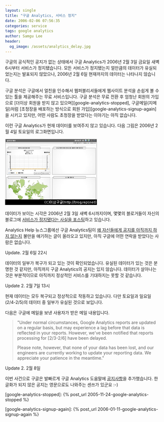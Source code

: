 ```yaml
---
layout: single
title: "구글 Analytics, 서비스 정지"
date: 2006-02-06 07:56:35
categories: service
tags: google analytics
author: Samgu Lee
header:
  og_image: /assets/analytics_delay.jpg
---
```


구글의 공식적인 공지가 없는 상태에서 구글 Analytics가 2006년 2월 3일 금요일 새벽 6시부터 서비스가 정지됐습니다. 모든 서비스가 정지됐는지 얼만큼의 데이터가 유실되었는지는 발표되지 않았으나, 2006년 2월 6일 현재까지의 데이터는 나타나지 않습니다.

구글 분석은 구글에서 얼친을 인수해서 웹퍼블리셔들에게 웹사이트 분석을 손쉽게 볼 수 있는 툴을 제공해주는 무료 서비스입니다. 구글 분석은 무료 전환 후 엄청난 회원의 가입으로 [더이상 회원을 받지 않고 있으며][google-analytics-stopped], 구글메일(지메일)처럼 [초청장을 배포하는 방식으로 회원 가입][google-analytics-signup-again]을 시키고 있지만, 어떤 사람도 초청장을 받았다는 이야기는 아직 없습니다.

이런 구글 Analytics가 현재 데이터를 보여주지 않고 있습니다. 다음 그림은 2006년 2월 4일 토요일의 로그화면입니다.

![구글 Analytics의 2006년 2월 4일자 로그](/assets/analytics_delay.jpg)

데이터가 보이는 시각은 2006년 2월 3일 새벽 6시까지이며, 몇몇의 블로거들이 자신의 블로그에 [서비스가 정지됐다는 사실을 포스팅](http://www.brianshih.com/2006/02/06/did-google-analytics-die-for-everyone/)하고 있습니다.

Analytics Help 뉴스그룹에선 구글 Analytics팀이 [왜 자신들에게 공지를 아직까지 하지 않는지](http://groups.google.com/group/analytics-help-troubleshoot/browse_thread/thread/6a09b93a44da21e0/c330f8d18f5b6bfd#c330f8d18f5b6bfd) 불만을 얘기하는 글이 올라오고 있지만, 아직 구글에 어떤 연락을 받았다는 사람은 없습니다.

Update. 2월 6일 22시

데이터의 일부가 복구가 되고 있는 것이 확인되었습니다. 유실된 데이터가 있는 것은 분명한 것 같지만, 아직까지 구글 Analytics의 공지는 있지 않습니다. 데이터가 살아나는 것은 부분적이므로 아직까지 정상적인 서비스를 기대하지는 못할 것 같습니다.

Update 2. 2월 7일 13시

현재 데이터는 모두 복구되고 정상적으로 작동하고 있습니다. 다만 토요일과 일요일(2/4-2/5)의 데이터 중 일부가 유실된 것으로 보입니다.

다음은 구글에 메일을 보낸 사용자가 받은 메일 내용입니다.

> "Under normal circumstances, Google Analytics reports are updated on a regular basis, but may experience a lag before that data is reflected in your reports. However, we've been notified that reports processing for [2/3-2/6] have been delayed.
>
> Please note, however, that none of your data has been lost, and our engineers are currently working to update your reporting data. We appreciate your patience in the meantime."

Update 2. 2월 8일

이번 사건으로 구글은 발빠르게 구글 Analytics 도움말에 [공지사항](https://www.google.com/support/analytics/bin/answer.py?answer=32828&hl=ko_KR)을 추가했습니다. 한글화가 되지 않은 공지는 영문으로도 나와주는 센쓰가 있군요 :-)

[google-analytics-stopped]: {% post_url 2005-11-24-google-analytics-stopped %}

[google-analytics-signup-again]: {% post_url 2006-01-11-google-analytics-signup-again %}
